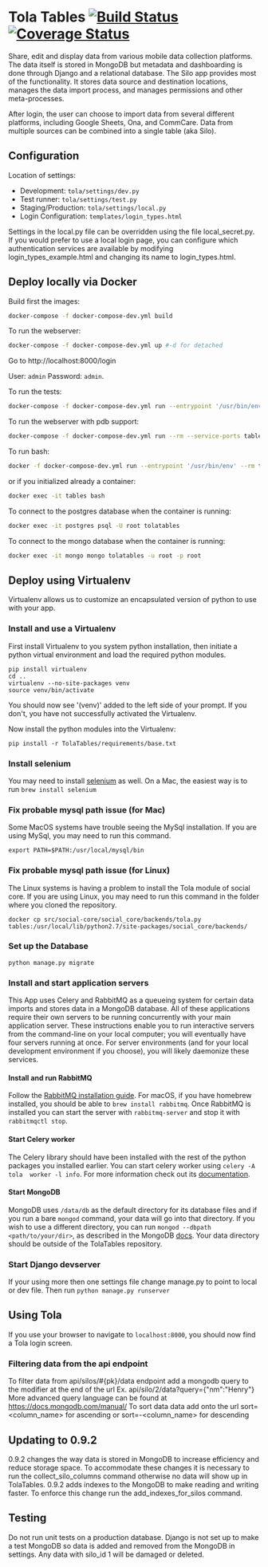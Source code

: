 Tola Tables [![Build Status](https://travis-ci.org/toladata/TolaTables.svg?branch=master)](https://travis-ci.org/toladata/TolaTables) [![Coverage Status](https://coveralls.io/repos/github/toladata/TolaTables/badge.svg)](https://coveralls.io/github/toladata/TolaTables)
====

Share, edit and display data from various mobile data collection platforms.
The data itself is stored in MongoDB but metadata and dashboarding is done through
Django and a relational database.  The Silo app provides most of the functionality.
It stores data source and destination locations, manages the data import process,
and manages permissions and other meta-processes.


After login, the user can choose to import data from several different platforms,
including Google Sheets, Ona, and CommCare.  Data from multiple sources can be
combined into a single table (aka Silo).


## Configuration

Location of settings:

* Development: `tola/settings/dev.py`
* Test runner: `tola/settings/test.py`
* Staging/Production: `tola/settings/local.py`
* Login Configuration: `templates/login_types.html`

Settings in the local.py file can be overridden using the file local_secret.py.
If you would prefer to use a local login page, you can configure which
authentication services are available by modifying login_types_example.html and
changing its name to login_types.html.


## Deploy locally via Docker

Build first the images:

```bash
docker-compose -f docker-compose-dev.yml build
```

To run the webserver:

```bash
docker-compose -f docker-compose-dev.yml up #-d for detached
```

Go to http://localhost:8000/login

User: `admin`
Password: `admin`.

To run the tests:

```bash
docker-compose -f docker-compose-dev.yml run --entrypoint '/usr/bin/env' --rm tables python manage.py test
```

To run the webserver with pdb support:

```bash
docker-compose -f docker-compose-dev.yml run --rm --service-ports tables
```

To run bash:

```bash
docker -f docker-compose-dev.yml run --entrypoint '/usr/bin/env' --rm tables bash
```

or if you initialized already a container:

```bash
docker exec -it tables bash
```

To connect to the postgres database when the container is running:

```bash
docker exec -it postgres psql -U root tolatables
```

To connect to the mongo database when the container is running:

```bash
docker exec -it mongo mongo tolatables -u root -p root
```

## Deploy using Virtualenv

Virtualenv allows us to customize an encapsulated version of python to use with your app.

### Install and use a Virtualenv

First install Virtualenv to you system python installation, then initiate a python virtual environment and load the required python modules.

```
pip install virtualenv
cd ..
virtualenv --no-site-packages venv
source venv/bin/activate
```

You should now see '(venv)' added to the left side of your prompt.  If you don't, you have not successfully activated the Virtualenv.

Now install the python modules into the Virtualenv:

`pip install -r TolaTables/requirements/base.txt`

### Install selenium

You may need to install [selenium](http://www.seleniumhq.org/) as well.  On a Mac, the easiest way is to run
`brew install selenium`

### Fix probable mysql path issue (for Mac)

Some MacOS systems have trouble seeing the MySql installation.  If you are using MySql, you may need to run this command.

`export PATH=$PATH:/usr/local/mysql/bin`

### Fix probable mysql path issue (for Linux)

The Linux systems is having a problem to install the Tola module of social core.  If you are using Linux, you may need to run this command in the folder where you cloned the repository.

`docker cp src/social-core/social_core/backends/tola.py tables:/usr/local/lib/python2.7/site-packages/social_core/backends/`

### Set up the Database

`python manage.py migrate`

### Install and start application servers

This App uses Celery and RabbitMQ as a queueing system for certain data imports and stores data in a MongoDB database.  All of these applications require their own servers to be running concurrently with your main application server.  These instructions enable you to run interactive servers from the command-line on your local computer;  you will eventually have four servers running at once.  For server environments (and for your local development environment if you choose), you will likely daemonize these services.

#### Install and run RabbitMQ

Follow the [RabbitMQ installation guide](http://docs.celeryproject.org/en/latest/getting-started/brokers/rabbitmq.html#setting-up-rabbitmq).  For macOS, if you have homebrew installed, you should be able to `brew install rabbitmq`. Once RabbitMQ is installed you can start the server with `rabbitmq-server` and stop it with `rabbitmqctl stop`.

#### Start Celery worker

The Celery library should have been installed with the rest of the python packages you installed earlier.  You can start celery worker using `celery -A tola  worker -l info`. For more information check out its [documentation](http://docs.celeryproject.org/en/latest/django/first-steps-with-django.html#using-celery-with-django).

#### Start MongoDB

MongoDB uses `/data/db` as the default directory for its database files and if you run a bare `mongod` command, your data will go into that directory.  If you wish to use a different directory, you can run `mongod --dbpath <path/to/your/dir>`, as described in the MongoDB [docs](https://docs.mongodb.com/manual/tutorial/install-mongodb-on-os-x/#run-mongodb).  Your data directory should be outside of the TolaTables repository.

### Start Django devserver

If your using more then one settings file change manage.py to point to local or dev file.  Then run
`python manage.py runserver`

## Using Tola

If you use your browser to navigate to `localhost:8000`, you should now find a Tola login screen.

### Filtering data from the api endpoint

To filter data from api/silos/#{pk}/data endpoint add a mongodb query to the modifier at the end
of the url
Ex. api/silo/2/data?query={"nm":"Henry"}
More advanced query language can be found at https://docs.mongodb.com/manual/
To sort data data add onto the url sort=<column_name> for ascending or sort=-<column_name> for
descending

## Updating to 0.9.2

0.9.2 changes the way data is stored in MongoDB to increase efficiency and reduce storage space. To accommodate these changes it is necessary to run the collect_silo_columns command otherwise no data will show up in TolaTables. 0.9.2 adds indexes to the MongoDB to make reading and writing faster. To enforce this change run the add_indexes_for_silos command.

## Testing

Do not run unit tests on a production database. Django is not set up to make a test MongoDB so data is added and removed from the MongoDB in settings. Any data with silo_id 1 will be damaged or deleted.
